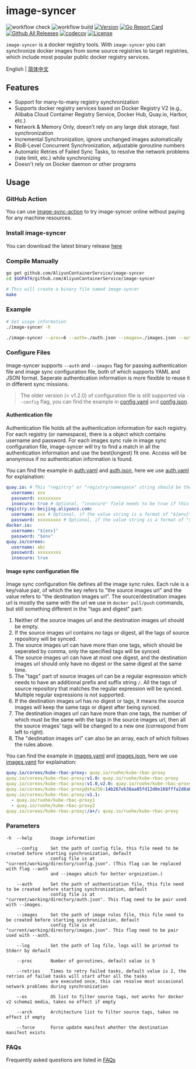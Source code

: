 # image-syncer

![workflow check](https://github.com/AliyunContainerService/image-syncer/actions/workflows/check.yml/badge.svg)
![workflow build](https://github.com/AliyunContainerService/image-syncer/actions/workflows/synctest.yml/badge.svg)
[![Version](https://img.shields.io/github/v/release/AliyunContainerService/image-syncer)](https://github.com/AliyunContainerService/image-syncer/releases)
[![Go Report Card](https://goreportcard.com/badge/github.com/AliyunContainerService/image-syncer)](https://goreportcard.com/report/github.com/AliyunContainerService/image-syncer)
[![Github All Releases](https://img.shields.io/github/downloads/AliyunContainerService/image-syncer/total.svg)](https://api.github.com/repos/AliyunContainerService/image-syncer/releases)
[![codecov](https://codecov.io/gh/AliyunContainerService/image-syncer/graph/badge.svg)](https://codecov.io/gh/AliyunContainerService/image-syncer)
[![License](https://img.shields.io/github/license/AliyunContainerService/image-syncer)](https://www.apache.org/licenses/LICENSE-2.0.html)

`image-syncer` is a docker registry tools. With `image-syncer` you can synchronize docker images from some source registries to target registries, which include most popular public docker registry services.

English | [简体中文](./README-zh_CN.md)

## Features

- Support for many-to-many registry synchronization
- Supports docker registry services based on Docker Registry V2 (e.g., Alibaba Cloud Container Registry Service, Docker Hub, Quay.io, Harbor, etc.)
- Network & Memory Only, doesn't rely on any large disk storage, fast synchronization
- Incremental Synchronization, ignore unchanged images automatically
- BloB-Level Concurrent Synchronization, adjustable goroutine numbers
- Automatic Retries of Failed Sync Tasks, to resolve the network problems (rate limit, etc.) while synchronizing
- Doesn't rely on Docker daemon or other programs

## Usage

### GitHub Action

You can use [image-sync-action](https://github.com/marketplace/actions/image-sync-action) to try image-syncer online without paying for any machine resources.

### Install image-syncer

You can download the latest binary release [here](https://github.com/AliyunContainerService/image-syncer/releases)

### Compile Manually

```bash
go get github.com/AliyunContainerService/image-syncer
cd $GOPATH/github.com/AliyunContainerService/image-syncer

# This will create a binary file named image-syncer
make
```

### Example

```bash
# Get usage information
./image-syncer -h

./image-syncer --proc=6 --auth=./auth.json --images=./images.json --auth=./auth.json --retries=3
```

### Configure Files

Image-syncer supports `--auth` and `--images` flag for passing authentication file and image sync configuration file, both of which supports YAML and JSON format. Seperate authentication information is more flexible to reuse it in different sync missions.

> The older version (< v1.2.0) of configuration file is still supported via `--config` flag, you can find the example in [config.yaml](examples/config.yaml) and [config.json](examples/config.json).

#### Authentication file

Authentication file holds all the authentication information for each registry. For each registry (or namespace), there is a object which contains username and password. For each images sync rule in image sync configuration file, image-syncer will try to find a match in all the authentication information and use the best(longest) fit one. Access will be anonymous if no authentication information is found.

You can find the example in [auth.yaml](examples/auth.yaml) and [auth.json](examples/auth.json), here we use [auth.yaml](examples/auth.yaml) for explaination:

```yaml
quay.io: # This "registry" or "registry/namespace" string should be the same as registry or registry/namespace used below in image sync rules. And if an url match multiple objects, the "registry/namespace" string will actually be used.
  username: xxx
  password: xxxxxxxxx
  insecure: true # Optional, "insecure" field needs to be true if this registry is a http service, default value is false.
registry.cn-beijing.aliyuncs.com:
  username: xxx # Optional, if the value string is a format of "${env}" or "$env", use the "env" environment variables as username.
  password: xxxxxxxxx # Optional, if the value string is a format of "${env}" or "$env", use the "env" environment variables as password.
docker.io:
  username: "${env}"
  password: "$env"
quay.io/coreos:
  username: abc
  password: xxxxxxxxx
  insecure: true
```

#### Image sync configuration file

Image sync configuration file defines all the image sync rules. Each rule is a key/value pair, of which the key refers to "the source images url" and the value refers to "the destination images url". The source/destination images url is mostly the same with the url we use
in `docker pull/push` commands, but still something different in the "tags and digest" part:

1. Neither of the source images url and the destination images url should be empty.
2. If the source images url contains no tags or digest, all the tags of source repository will be synced.
3. The source images url can have more than one tags, which should be seperated by comma, only the specified tags will be synced.
4. The source images url can have at most one digest, and the destination images url should only have no digest or the same digest at the same time.
5. The "tags" part of source images url can be a regular expression which needs to have an additional prefix and suffix string `/`. All the tags of source repository that matches the regular expression will be synced. Multiple regular expressions is not supported.
6. If the destination images url has no digest or tags, it means the source images will keep the same tags or digest after being synced.
7. The destination images url can have more than one tags, the number of which must be the same with the tags in the source images url, then all the source images' tags will be changed to a new one (correspond from left to right).
8. The "destination images url" can also be an array, each of which follows the rules above.

You can find the example in [images.yaml](examples/images.yaml) and [images.json](examples/images.json), here we use [images.yaml](examples/images.yaml) for explaination:

```yaml
quay.io/coreos/kube-rbac-proxy: quay.io/ruohe/kube-rbac-proxy
quay.io/coreos/kube-rbac-proxy:v1.0: quay.io/ruohe/kube-rbac-proxy
quay.io/coreos/kube-rbac-proxy:v1.0,v2.0: quay.io/ruohe/kube-rbac-proxy
quay.io/coreos/kube-rbac-proxy@sha256:14b267eb38aa85fd12d0e168fffa2d8a6187ac53a14a0212b0d4fce8d729598c: quay.io/ruohe/kube-rbac-proxy
quay.io/coreos/kube-rbac-proxy:v1.1:
  - quay.io/ruohe/kube-rbac-proxy1
  - quay.io/ruohe/kube-rbac-proxy2
quay.io/coreos/kube-rbac-proxy:/a+/: quay.io/ruohe/kube-rbac-proxy
```

### Parameters

```
-h  --help       Usage information

    --config     Set the path of config file, this file need to be created before starting synchronization, default
                 config file is at "current/working/directory/config.json". (This flag can be replaced with flag --auth
                 and --images which for better orgnization.)

    --auth       Set the path of authentication file, this file need to be created before starting synchronization, default
                 config file is at "current/working/directory/auth.json". This flag need to be pair used with --images.

    --images     Set the path of image rules file, this file need to be created before starting synchronization, default
                 config file is at "current/working/directory/images.json". This flag need to be pair used with --auth.

    --log        Set the path of log file, logs will be printed to Stderr by default

    --proc       Number of goroutines, default value is 5

    --retries    Times to retry failed tasks, default value is 2, the retries of failed tasks will start after all the tasks
                 are executed once, this can resolve most occasional network problems during synchronization

    --os         OS list to filter source tags, not works for docker v2 schema1 media, takes no effect if empty

    --arch       Architecture list to filter source tags, takes no effect if empty

    --force      Force update manifest whether the destination manifest exists
```

### FAQs

Frequently asked questions are listed in [FAQs](./FAQs.md)
